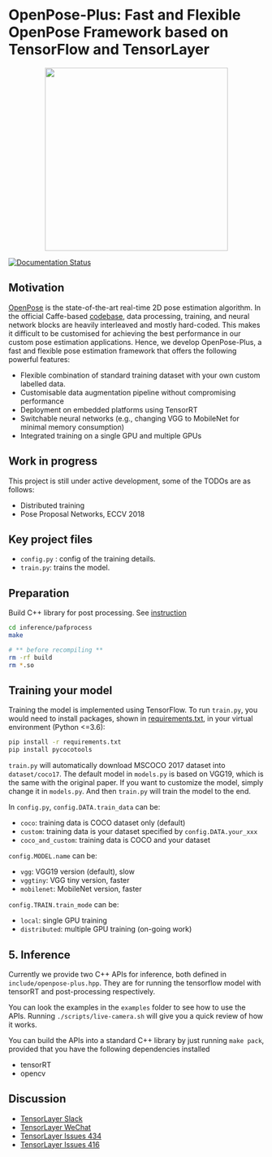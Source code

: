 # OpenPose-Plus: Fast and Flexible OpenPose Framework based on TensorFlow and TensorLayer

</a>
<p align="center">
    <img src="https://github.com/CMU-Perceptual-Computing-Lab/openpose/blob/master/doc/media/dance_foot.gif?raw=true", width="360">
</p>

[![Documentation Status](https://readthedocs.org/projects/openpose-plus/badge/?version=latest)](https://openpose-plus.readthedocs.io/en/latest/?badge=latest)

## Motivation

[OpenPose](https://github.com/CMU-Perceptual-Computing-Lab/openpose) is the state-of-the-art real-time 2D pose estimation algorithm.
In the official Caffe-based [codebase](https://github.com/ZheC/Realtime_Multi-Person_Pose_Estimation),
data processing, training, and neural network blocks are heavily interleaved and mostly hard-coded. This makes it difficult
to be customised for achieving the best performance in our custom pose estimation applications.
Hence, we develop OpenPose-Plus, a fast and flexible pose estimation framework that offers the following powerful features:
- Flexible combination of standard training dataset with your own custom labelled data.
- Customisable data augmentation pipeline without compromising performance
- Deployment on embedded platforms using TensorRT
- Switchable neural networks (e.g., changing VGG to MobileNet for minimal memory consumption)
- Integrated training on a single GPU and multiple GPUs

## Work in progress

This project is still under active development, some of the TODOs are as follows:
- Distributed training
- Pose Proposal Networks, ECCV 2018

## Key project files

- `config.py` : config of the training details.
- `train.py`: trains the model.

## Preparation

Build C++ library for post processing. See [instruction](https://github.com/ildoonet/tf-pose-estimation/tree/master/tf_pose/pafprocess)

```bash
cd inference/pafprocess
make

# ** before recompiling **
rm -rf build
rm *.so
```

## Training your model

Training the model is implemented using TensorFlow. To run `train.py`, you would need to install packages, shown
in [requirements.txt](https://github.com/tensorlayer/openpose-plus/blob/master/requirements.txt), in your virtual environment (Python <=3.6):

```bash
pip install -r requirements.txt
pip install pycocotools
```

`train.py` will automatically download MSCOCO 2017 dataset into `dataset/coco17`.
The default model in `models.py` is based on VGG19, which is the same with the original paper.
If you want to customize the model, simply change it in `models.py`.
And then `train.py` will train the model to the end.

In `config.py`, `config.DATA.train_data` can be:
* `coco`: training data is COCO dataset only (default)
* `custom`: training data is your dataset specified by `config.DATA.your_xxx`
* `coco_and_custom`: training data is COCO and your dataset

`config.MODEL.name` can be:
* `vgg`: VGG19 version (default), slow
* `vggtiny`: VGG tiny version, faster
* `mobilenet`: MobileNet version, faster

`config.TRAIN.train_mode` can be:
* `local`: single GPU training
* `distributed`: multiple GPU training (on-going work)

## 5. Inference

Currently we provide two C++ APIs for inference, both defined in `include/openpose-plus.hpp`.
They are for running the tensorflow model with tensorRT and post-processing respectively.

You can look the examples in the `examples` folder to see how to use the APIs.
Running `./scripts/live-camera.sh` will give you a quick review of how it works.

You can build the APIs into a standard C++ library by just running `make pack`, provided that you have the following dependencies installed

  - tensorRT
  - opencv

<!---
## 5. Inference

In this project, input images are RGB with 0~1.
Runs `train.py`, it will automatically download the default VGG19-based model from [here](https://github.com/tensorlayer/pretrained-models), and use it for inferencing.
The performance of pre-trained model is as follow:


|                  | Speed | AP | xxx |
|------------------|-------|----|-----|
| VGG19            | xx    | xx | xx  |
| Residual Squeeze | xx    | xx | xx  |

- Speed is tested on XXX

- We follow the [data format of official OpenPose](https://github.com/CMU-Perceptual-Computing-Lab/openpose/blob/master/doc/output.md)

To use the pre-trained models

-->


<!--
## 6. Evaluate a model

Runs `eval.py` for inference.


## . Speed up and deployment

For TensorRT float16 (half-float) inferencing, xxx


## 6. Customization

- Model : change `models.py`.
- Data augmentation : change `train.py`
- Train with your own data: ....
    1. prepare your data following MSCOCO format, you need to .
    2. concatenate the list of your own data JSON into ...
-->

## Discussion

- [TensorLayer Slack](https://join.slack.com/t/tensorlayer/shared_invite/enQtMjUyMjczMzU2Njg4LWI0MWU0MDFkOWY2YjQ4YjVhMzI5M2VlZmE4YTNhNGY1NjZhMzUwMmQ2MTc0YWRjMjQzMjdjMTg2MWQ2ZWJhYzc)
- [TensorLayer WeChat](https://github.com/tensorlayer/tensorlayer-chinese/blob/master/docs/wechat_group.md)
- [TensorLayer Issues 434](https://github.com/tensorlayer/tensorlayer/issues/434)
- [TensorLayer Issues 416](https://github.com/tensorlayer/tensorlayer/issues/416)

<!--
## Paper's Model

- [Default MPII](https://github.com/ZheC/Realtime_Multi-Person_Pose_Estimation/blob/master/model/_trained_MPI/pose_deploy.prototxt)
- [Default COCO model](https://github.com/ZheC/Realtime_Multi-Person_Pose_Estimation/blob/master/model/_trained_COCO/pose_deploy.prototxt)
- [Visualizing Caffe model](http://ethereon.github.io/netscope/#/editor)
-->
